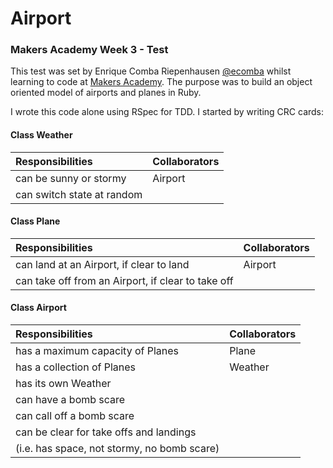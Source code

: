 Airport
=======

### Makers Academy Week 3 - Test

This test was set by Enrique Comba Riepenhausen
[@ecomba](http://twitter.com/ecomba) whilst learning to code at
[Makers Academy](http://www.makersacademy.com). The purpose was to build an
object oriented model of airports and planes in Ruby.

I wrote this code alone using RSpec for TDD. I started by writing CRC cards:

#### Class Weather

| Responsibilities            | Collaborators |
| :-------------------------- | :------------ |
| can be sunny or stormy      | Airport       |                   
| can switch state at random  |               |

#### Class Plane

| Responsibilities                                    | Collaborators |
| :-------------------------------------------------- | :------------ |
| can land at an Airport, if clear to land            | Airport       |
| can take off from an Airport, if clear to take off  |               |

#### Class Airport

| Responsibilities                             | Collaborators |
| :------------------------------------------- | :------------ |
| has a maximum capacity of Planes             | Plane         |
| has a collection of Planes                   | Weather       |
| has its own Weather                          |               |
| can have a bomb scare                        |               |
| can call off a bomb scare                    |               |
| can be clear for take offs and landings      |               |
| (i.e. has space, not stormy, no bomb scare)  |               |
